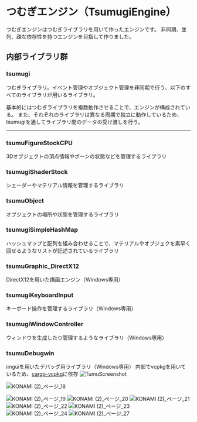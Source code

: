 # つむぎエンジン（TsumugiEngine）
つむぎエンジンはつむぎライブラリを用いて作ったエンジンです。
非同期、並列、疎な依存性を持つエンジンを目指して作りました。
## 内部ライブラリ群
### tsumugi
つむぎライブラリ。イベント管理やオブジェクト管理を非同期で行う、以下のすべてのライブラリが用いるライブラリ。

基本的にはつむぎライブラリを複数動作させることで、エンジンが構成されている。
また、それぞれのライブラリは異なる周期で独立に動作しているため、tsumugiを通してライブラリ間のデータの受け渡しを行う。
***


### tsumuFigureStockCPU
3Dオブジェクトの頂点情報やボーンの状態などを管理するライブラリ
### tsumugiShaderStock
シェーダーやマテリアル情報を管理するライブラリ
### tsumuObject
オブジェクトの場所や状態を管理するライブラリ
### tsumugiSimpleHashMap
ハッシュマップと配列を組み合わせることで、マテリアルやオブジェクを素早く回せるようなリストが記述されているライブラリ
### tsumuGraphic_DirectX12
DirectX12を用いた描画エンジン（Windows専用）
### tsumugiKeyboardInput
キーボード操作を管理するライブラリ（Windows専用）
### tsumugiWindowController
ウィンドウを生成したり管理するようなライブラリ（Windows専用）
### tsumuDebugwin
imguiを用いたデバッグ用ライブラリ（Windows専用）
内部でvcpkgを用いているため、[cargo-vcpkg](https://crates.io/crates/cargo-vcpkg "cargo-vcpkg")に依存
![TumuScreenshot](https://user-images.githubusercontent.com/43674314/208431873-b2db91d0-07bd-460e-b483-75030d12a6c6.png)

![KONAMI (2)_ページ_18](https://user-images.githubusercontent.com/43674314/223162347-c51cd7bf-66c2-432f-932f-b2ea1fda4718.png)

![KONAMI (2)_ページ_19](https://user-images.githubusercontent.com/43674314/223162355-d1108f5a-8578-479a-90ac-415143cfdf74.png)
![KONAMI (2)_ページ_20](https://user-images.githubusercontent.com/43674314/223162366-4110a19a-0273-43ff-8b9f-04eff662a1a2.png)
![KONAMI (2)_ページ_21](https://user-images.githubusercontent.com/43674314/223162378-00c2347e-a929-4c17-970a-da9398aa3384.png)
![KONAMI (2)_ページ_22](https://user-images.githubusercontent.com/43674314/223162391-2c0a7d67-2de3-43b3-9785-68cb2d00f415.png)
![KONAMI (2)_ページ_23](https://user-images.githubusercontent.com/43674314/223162406-89750ec2-cfe4-418a-9631-7781fc5ab50f.png)
![KONAMI (2)_ページ_24](https://user-images.githubusercontent.com/43674314/223162418-c2ccb77f-e124-4cac-bc7b-85c38dc84a9a.png)
![KONAMI (2)_ページ_27](https://user-images.githubusercontent.com/43674314/223162474-7649c788-aaf9-4000-aa15-52762f5fb8ed.png)
